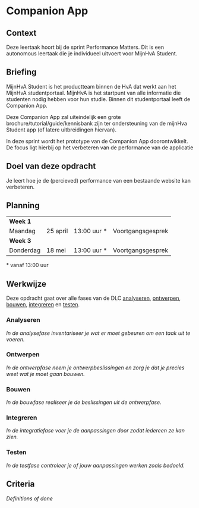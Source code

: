 # Companion App

## Context
Deze leertaak hoort bij de sprint Performance Matters. Dit is een autonomous leertaak die je individueel uitvoert voor MijnHvA Student.

## Briefing
MijnHvA Student is het productteam binnen de HvA dat werkt aan het MijnHvA studentportaal. MijnHvA is het startpunt van alle informatie die studenten nodig hebben voor hun studie. Binnen dit studentportaal leeft de Companion App.

Deze Companion App zal uiteindelijk een grote brochure/tutorial/guide/kennisbank zijn ter ondersteuning van de mijnHva Student app (of latere uitbreidingen hiervan).

In deze sprint wordt het prototype van de Companion App doorontwikkelt. De focus ligt hierbij op het verbeteren van de performance van de applicatie

## Doel van deze opdracht
Je leert hoe je de (percieved) performance van een bestaande website kan verbeteren.

## Planning

<table>
    <tr>
        <td colspan="4"><b>Week 1</b></td>
    </tr>
    <tr>
        <td>Maandag</td>
        <td>25 april</td>
        <td>13:00 uur *</td>
        <td>Voortgangsgesprek</td>
    </tr>
    <tr>
        <td colspan="4"><b>Week 3</b></td>
    </tr>
    <tr>
        <td>Donderdag</td>
        <td>18 mei</td>
        <td>13:00 uur *</td>
        <td>Voortgangsgesprek</td>
    </tr>
</table>
* vanaf 13:00 uur

## Werkwijze
Deze opdracht gaat over alle fases van de DLC [analyseren](#analyseren), [ontwerpen](#ontwerpen), [bouwen](#bouwen), [integreren](#integreren) en [testen](#testen).

### Analyseren
*In de analysefase inventariseer je wat er moet gebeuren om een taak uit te voeren.*

### Ontwerpen
*In de ontwerpfase neem je ontwerpbeslissingen en zorg je dat je precies weet wat je moet gaan bouwen.*

### Bouwen
*In de bouwfase realiseer je de beslissingen uit de ontwerpfase.*

### Integreren
*In de integratiefase voer je de aanpassingen door zodat iedereen ze kan zien.*

### Testen
*In de testfase controleer je of jouw aanpassingen werken zoals bedoeld.*

## Criteria
*Definitions of done*
